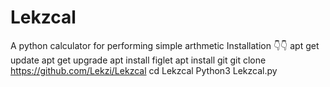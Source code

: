 # Lekzcal
A python calculator for performing simple arthmetic 
Installation 👇👇
apt get update
apt get upgrade
apt install figlet
apt install git
git clone https://github.com/Lekzi/Lekzcal
cd Lekzcal
Python3 Lekzcal.py
